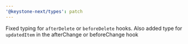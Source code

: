 ```yaml
---
'@keystone-next/types': patch
---
```


Fixed typing for `afterDelete` or `beforeDelete` hooks. Also added type for `updatedItem` in the afterChange or beforeChange hook
